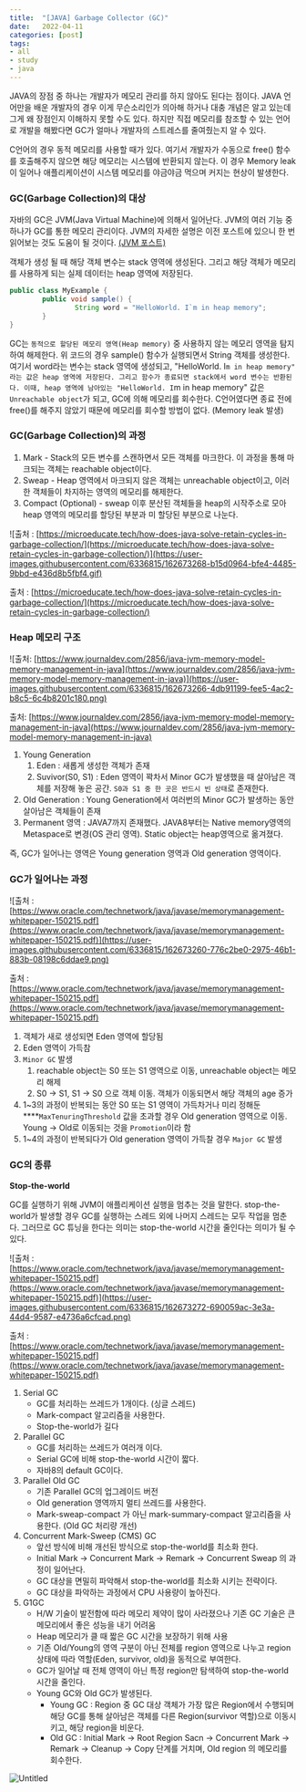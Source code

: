 ```yaml
---
title:  "[JAVA] Garbage Collector (GC)"
date:   2022-04-11
categories: [post]
tags:
- all
- study
- java
---
```


JAVA의 장점 중 하나는 개발자가 메모리 관리를 하지 않아도 된다는 점이다. JAVA 언어만을 배운 개발자의 경우 이게 무슨소리인가 의아해 하거나 대충 개념은 알고 있는데 그게 왜 장점인지 이해하지 못할 수도 있다. 하지만 직접 메모리를 참조할 수 있는 언어로 개발을 해봤다면 GC가 얼마나 개발자의 스트레스를 줄여줬는지 알 수 있다.

C언어의 경우 동적 메모리를 사용할 때가 있다. 여기서 개발자가 수동으로 free() 함수를 호출해주지 않으면 해당 메모리는 시스템에 반환되지 않는다. 이 경우 Memory leak이 일어나 애플리케이션이 시스템 메모리를 야금야금 먹으며 커지는 현상이 발생한다.

### GC(Garbage Collection)의 대상

자바의 GC은 JVM(Java Virtual Machine)에 의해서 일어난다. JVM의 여러 기능 중 하나가 GC를 통한 메모리 관리이다. JVM의 자세한 설명은 이전 포스트에 있으니 한 번 읽어보는 것도 도움이 될 것이다. [(JVM 포스트)](https://jsy1110.github.io/2022/JAVA-JVM/)

객체가 생성 될 때 해당 객체 변수는 stack 영역에 생성된다. 그리고 해당 객체가 메모리를 사용하게 되는 실제 데이터는 heap 영역에 저장된다.

```java
public class MyExample {
		public void sample() {
				String word = "HelloWorld. I`m in heap memory";
		}
}

```

GC는 `동적으로 할당된 메모리 영역(Heap memory)` 중 사용하지 않는 메모리 영역을 탐지하여 해제한다. 위 코드의 경우 sample() 함수가 실행되면서 String 객체를 생성한다. 여기서 word라는 변수는 stack 영역에 생성되고, "HelloWorld. I`m in heap memory" 라는 값은 heap 영역에 저장된다. 그리고 함수가 종료되면 stack에서 word 변수는 반환된다. 이때, heap 영역에 남아있는 "HelloWorld. I`m in heap memory" 값은 `Unreachable object`가 되고, GC에 의해 메모리를 회수한다. C언어였다면 종료 전에 free()를 해주지 않았기 때문에 메모리를 회수할 방법이 없다. (Memory leak 발생)

### GC(Garbage Collection)의 과정

1. Mark - Stack의 모든 변수를 스캔하면서 모든 객체를 마크한다. 이 과정을 통해 마크되는 객체는 reachable object이다.
2. Sweap - Heap 영역에서 마크되지 않은 객체는 unreachable object이고, 이러한 객체들이 차지하는 영역의 메모리를 해제한다.
3. Compact (Optional) - sweap 이후 분산된 객체들을 heap의 시작주소로 모아 heap 영역의 메모리를 할당된 부분과 미 할당된 부분으로 나눈다. 

![출처 : [https://microeducate.tech/how-does-java-solve-retain-cycles-in-garbage-collection/](https://microeducate.tech/how-does-java-solve-retain-cycles-in-garbage-collection/)](https://user-images.githubusercontent.com/6336815/162673268-b15d0964-bfe4-4485-9bbd-e436d8b5fbf4.gif)

출처 : [https://microeducate.tech/how-does-java-solve-retain-cycles-in-garbage-collection/](https://microeducate.tech/how-does-java-solve-retain-cycles-in-garbage-collection/)

### Heap 메모리 구조

![출처: [https://www.journaldev.com/2856/java-jvm-memory-model-memory-management-in-java](https://www.journaldev.com/2856/java-jvm-memory-model-memory-management-in-java)](https://user-images.githubusercontent.com/6336815/162673266-4db91199-fee5-4ac2-b8c5-6c4b8201c180.png)

출처: [https://www.journaldev.com/2856/java-jvm-memory-model-memory-management-in-java](https://www.journaldev.com/2856/java-jvm-memory-model-memory-management-in-java)

1. Young Generation
    1. Eden : 새롭게 생성한 객체가 존재
    2. Suvivor(S0, S1) : Eden 영역이 꽉차서 Minor GC가 발생했을 때 살아남은 객체를 저장해 놓은 공간. `S0과 S1 중 한 곳은 반드시 빈 상태`로 존재한다.
2. Old Generation : Young Generation에서 여러번의 Minor GC가 발생하는 동안 살아남은 객체들이 존재
3. Permanent 영역 : JAVA7까지 존재했다. JAVA8부터는 Native memory영역의 Metaspace로 변경(OS 관리 영역). Static object는 heap영역으로 옮겨졌다.

즉, GC가 일어나는 영역은 Young generation 영역과 Old generation 영역이다.

### GC가 일어나는 과정

![출처 : [https://www.oracle.com/technetwork/java/javase/memorymanagement-whitepaper-150215.pdf](https://www.oracle.com/technetwork/java/javase/memorymanagement-whitepaper-150215.pdf)](https://user-images.githubusercontent.com/6336815/162673260-776c2be0-2975-46b1-883b-08198c6ddae9.png)

출처 : [https://www.oracle.com/technetwork/java/javase/memorymanagement-whitepaper-150215.pdf](https://www.oracle.com/technetwork/java/javase/memorymanagement-whitepaper-150215.pdf)

1. 객체가 새로 생성되면 Eden 영역에 할당됨
2. Eden 영역이 가득참
3. `Minor GC` 발생
    1. reachable object는 S0 또는 S1 영역으로 이동, unreachable object는 메모리 해제
    2. S0 → S1, S1 → S0 으로 객체 이동. 객체가 이동되면서 해당 객체의 age 증가
4. 1~3의 과정이 반복되는 동안 S0 또는 S1 영역이 가득차거나 미리 정해둔 ****`MaxTenuringThreshold` 값을 초과할 경우 Old generation 영역으로 이동. Young → Old로 이동되는 것을 `Promotion`이라 함
5. 1~4의 과정이 반복되다가 Old generation 영역이 가득찰 경우 `Major GC` 발생

### GC의 종류

**Stop-the-world**

GC를 실행하기 위해 JVM이 애플리케이션 실행을 멈추는 것을 말한다. stop-the-world가 발생할 경우 GC를 실행하는 스레드 외에 나머지 스레드는 모두 작업을 멈춘다. 그러므로 GC 튜닝을 한다는 의미는 stop-the-world 시간을 줄인다는 의미가 될 수 있다.

![출처 : [https://www.oracle.com/technetwork/java/javase/memorymanagement-whitepaper-150215.pdf](https://www.oracle.com/technetwork/java/javase/memorymanagement-whitepaper-150215.pdf)](https://user-images.githubusercontent.com/6336815/162673272-690059ac-3e3a-44d4-9587-e4736a6cfcad.png)

출처 : [https://www.oracle.com/technetwork/java/javase/memorymanagement-whitepaper-150215.pdf](https://www.oracle.com/technetwork/java/javase/memorymanagement-whitepaper-150215.pdf)

1. Serial GC
   - GC를 처리하는 쓰레드가 1개이다. (싱글 스레드)
   - Mark-compact 알고리즘을 사용한다.
   - Stop-the-world가 길다
2. Parallel GC
   - GC를 처리하는 쓰레드가 여러개 이다.
   - Serial GC에 비해 stop-the-world 시간이 짧다.
   - 자바8의 default GC이다.
3. Parallel Old GC
   - 기존 Parallel GC의 업그레이드 버전
   - Old generation 영역까지 멀티 쓰레드를 사용한다.
   - Mark-sweap-compact 가 아닌 mark-summary-compact 알고리즘을 사용한다. (Old GC 처리량 개선)
4. Concurrent Mark-Sweep (CMS) GC
   - 앞선 방식에 비해 개선된 방식으로 stop-the-world를 최소화 한다.
   - Initial Mark → Concurrent Mark → Remark → Concurrent Sweap 의 과정이 일어난다.
   - GC 대상을 면밀히 파악해서 stop-the-world를 최소화 시키는 전략이다.
   - GC 대상을 파악하는 과정에서 CPU 사용량이 높아진다.
5. G1GC
   - H/W 기술이 발전함에 따라 메모리 제약이 많이 사라졌으나 기존 GC 기술은 큰 메모리에서 좋은 성능을 내기 어려움
   - Heap 메모리가 클 때 짧은 GC 시간을 보장하기 위해 사용
   - 기존 Old/Young의 영역 구분이 아닌 전체를 region 영역으로 나누고 region 상태에 따라 역할(Eden, survivor, old)을 동적으로 부여한다.
   - GC가 일어날 때 전체 영역이 아닌 특정 region만 탐색하여 stop-the-world 시간을 줄인다.
   - Young GC와 Old GC가 발생된다.
     - Young GC : Region 중 GC 대상 객체가 가장 많은 Region에서 수행되며 해당 GC를 통해 살아남은 객체를 다른 Region(survivor 역할)으로 이동시키고, 해당 region을 비운다.
     - Old GC : Initial Mark → Root Region Sacn → Concurrent Mark → Remark → Cleanup → Copy 단계를 거치며, Old region 의 메모리를 회수한다.

![Untitled](https://user-images.githubusercontent.com/6336815/162673270-18021907-f2e5-42ac-a9f9-131e7015f340.png)